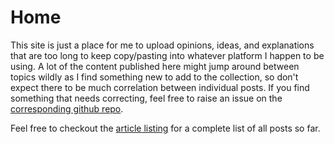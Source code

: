 # Home

This site is just a place for me to upload opinions, ideas, and explanations that are too long to keep copy/pasting into whatever platform I happen to be using. A lot of the content published here might jump around between topics wildly as I find something new to add to the collection, so don't expect there to be much correlation between individual posts. If you find something that needs correcting, feel free to raise an issue on the [corresponding github repo](https://github.com/07734willy/07734willy.github.io).

Feel free to checkout the [article listing](dillondavis.dev/sitemap.html) for a complete list of all posts so far.
